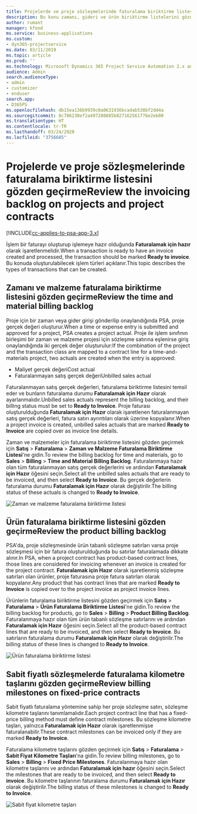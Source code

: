 ```yaml
---
title: Projelerde ve proje sözleşmelerinde faturalama biriktirme listesini gözden geçirme
description: Bu konu zamanı, gideri ve ürün biriktirme listelerini gözden geçirme ve bunları faturalama için hazır olarak işaretleme hakkında bilgi sağlar.
author: rumant
manager: kfend
ms.service: business-applications
ms.custom:
- dyn365-projectservice
ms.date: 03/11/2019
ms.topic: article
ms.prod: ''
ms.technology: Microsoft Dynamics 365 Project Service Automation 2.x and 3.x
audience: Admin
search.audienceType:
- admin
- customizer
- enduser
search.app:
- D365PS
ms.openlocfilehash: db15ea136b9939c0a0631936bcadab538bf2dd4a
ms.sourcegitcommit: 8c786230ef2a497280885b827162561776e2eb00
ms.translationtype: HT
ms.contentlocale: tr-TR
ms.lasthandoff: 03/24/2020
ms.locfileid: "3756685"
---
```

# <a name="review-the-invoicing-backlog-on-projects-and-project-contracts"></a><span data-ttu-id="ac8ce-103">Projelerde ve proje sözleşmelerinde faturalama biriktirme listesini gözden geçirme</span><span class="sxs-lookup"><span data-stu-id="ac8ce-103">Review the invoicing backlog on projects and project contracts</span></span>

[!INCLUDE[cc-applies-to-psa-app-3.x](../includes/cc-applies-to-psa-app-3x.md)]

<span data-ttu-id="ac8ce-104">İşlem bir faturayı oluşturup işlemeye hazır olduğunda **Faturalamak için hazır** olarak işaretlenmelidir.</span><span class="sxs-lookup"><span data-stu-id="ac8ce-104">When a transaction is ready to have an invoice created and processed, the transaction should be marked **Ready to invoice**.</span></span> <span data-ttu-id="ac8ce-105">Bu konuda oluşturulabilecek işlem türleri açıklanır.</span><span class="sxs-lookup"><span data-stu-id="ac8ce-105">This topic describes the types of transactions that can be created.</span></span>

## <a name="review-the-time-and-material-billing-backlog"></a><span data-ttu-id="ac8ce-106">Zamanı ve malzeme faturalama biriktirme listesini gözden geçirme</span><span class="sxs-lookup"><span data-stu-id="ac8ce-106">Review the time and material billing backlog</span></span>

<span data-ttu-id="ac8ce-107">Proje için bir zaman veya gider girişi gönderilip onaylandığında PSA, proje gerçek değeri oluşturur.</span><span class="sxs-lookup"><span data-stu-id="ac8ce-107">When a time or expense entry is submitted and approved for a project, PSA creates a project actual.</span></span> <span data-ttu-id="ac8ce-108">Proje ile işlem sınıfının birleşimi bir zaman ve malzeme projesi için sözleşme satırına eşlenirse giriş onaylandığında iki gerçek değer oluşturulur:</span><span class="sxs-lookup"><span data-stu-id="ac8ce-108">If the combination of the project and the transaction class are mapped to a contract line for a time-and-materials project, two actuals are created when the entry is approved:</span></span>

- <span data-ttu-id="ac8ce-109">Maliyet gerçek değeri</span><span class="sxs-lookup"><span data-stu-id="ac8ce-109">Cost actual</span></span> 
- <span data-ttu-id="ac8ce-110">Faturalanmayan satış gerçek değeri</span><span class="sxs-lookup"><span data-stu-id="ac8ce-110">Unbilled sales actual</span></span>

<span data-ttu-id="ac8ce-111">Faturalanmayan satış gerçek değerleri, faturalama biriktirme listesini temsil eder ve bunların faturalama durumu **Faturalamak için Hazır** olarak ayarlanmalıdır.</span><span class="sxs-lookup"><span data-stu-id="ac8ce-111">Unbilled sales actuals represent the billing backlog, and their billing status must be set to **Ready to Invoice**.</span></span> <span data-ttu-id="ac8ce-112">Proje faturası oluşturulduğunda **Faturalamak için Hazır** olarak işaretlenen faturalanmayan satış gerçek değerleri, fatura satırı ayrıntıları olarak üzerine kopyalanır.</span><span class="sxs-lookup"><span data-stu-id="ac8ce-112">When a project invoice is created, unbilled sales actuals that are marked **Ready to Invoice** are copied over as invoice line details.</span></span>

<span data-ttu-id="ac8ce-113">Zaman ve malzemeler için faturalama biriktirme listesini gözden geçirmek için **Satış** \> **Faturalama** \> **Zaman ve Malzeme Faturalama Biriktirme Listesi**'ne gidin.</span><span class="sxs-lookup"><span data-stu-id="ac8ce-113">To review the billing backlog for time and materials, go to **Sales** \> **Billing** \> **Time and Material Billing Backlog**.</span></span> <span data-ttu-id="ac8ce-114">Faturalanmaya hazır olan tüm faturalanmayan satış gerçek değerlerini ve ardından **Faturalamak için Hazır** öğesini seçin.</span><span class="sxs-lookup"><span data-stu-id="ac8ce-114">Select all the unbilled sales actuals that are ready to be invoiced, and then select **Ready to Invoice**.</span></span> <span data-ttu-id="ac8ce-115">Bu gerçek değerlerin faturalama durumu **Faturalamak için Hazır** olarak değiştirilir.</span><span class="sxs-lookup"><span data-stu-id="ac8ce-115">The billing status of these actuals is changed to **Ready to Invoice**.</span></span>

![Zaman ve malzeme faturalama biriktirme listesi](media/TMBacklog.png)

## <a name="review-the-product-billing-backlog"></a><span data-ttu-id="ac8ce-117">Ürün faturalama biriktirme listesini gözden geçirme</span><span class="sxs-lookup"><span data-stu-id="ac8ce-117">Review the product billing backlog</span></span>

<span data-ttu-id="ac8ce-118">PSA'da, proje sözleşmesinde ürün tabanlı sözleşme satırları varsa proje sözleşmesi için bir fatura oluşturulduğunda bu satırlar faturalamada dikkate alınır.</span><span class="sxs-lookup"><span data-stu-id="ac8ce-118">In PSA, when a project contract has product-based contract lines, those lines are considered for invoicing whenever an invoice is created for the project contract.</span></span> <span data-ttu-id="ac8ce-119">**Faturalamak için Hazır** olarak işaretlenmiş sözleşme satırları olan ürünler, proje faturasına proje fatura satırları olarak kopyalanır.</span><span class="sxs-lookup"><span data-stu-id="ac8ce-119">Any product that has contract lines that are marked **Ready to Invoice** is copied over to the project invoice as project invoice lines.</span></span>

<span data-ttu-id="ac8ce-120">Ürünlerin faturalama biriktirme listesini gözden geçirmek için **Satış** \> **Faturalama** \> **Ürün Faturalama Biriktirme Listesi**'ne gidin.</span><span class="sxs-lookup"><span data-stu-id="ac8ce-120">To review the billing backlog for products, go to **Sales** \> **Billing** \> **Product Billing Backlog**.</span></span> <span data-ttu-id="ac8ce-121">Faturalanmaya hazır olan tüm ürün tabanlı sözleşme satırlarını ve ardından **Faturalamak için Hazır** öğesini seçin.</span><span class="sxs-lookup"><span data-stu-id="ac8ce-121">Select all the product-based contract lines that are ready to be invoiced, and then select **Ready to Invoice**.</span></span> <span data-ttu-id="ac8ce-122">Bu satırların faturalama durumu **Faturalamak için Hazır** olarak değiştirilir.</span><span class="sxs-lookup"><span data-stu-id="ac8ce-122">The billing status of these lines is changed to **Ready to Invoice**.</span></span>

![Ürün faturalama biriktirme listesi](media/ProductBacklog.png)

## <a name="review-billing-milestones-on-fixed-price-contracts"></a><span data-ttu-id="ac8ce-124">Sabit fiyatlı sözleşmelerde faturalama kilometre taşlarını gözden geçirme</span><span class="sxs-lookup"><span data-stu-id="ac8ce-124">Review billing milestones on fixed-price contracts</span></span>

<span data-ttu-id="ac8ce-125">Sabit fiyatlı faturalama yöntemine sahip her proje sözleşme satırı, sözleşme kilometre taşlarını tanımlamalıdır.</span><span class="sxs-lookup"><span data-stu-id="ac8ce-125">Each project contract line that has a fixed-price billing method must define contract milestones.</span></span> <span data-ttu-id="ac8ce-126">Bu sözleşme kilometre taşları, yalnızca **Faturalamak için Hazır** olarak işaretlenmişse faturalanabilir.</span><span class="sxs-lookup"><span data-stu-id="ac8ce-126">These contract milestones can be invoiced only if they are marked **Ready to Invoice**.</span></span> 

<span data-ttu-id="ac8ce-127">Faturalama kilometre taşlarını gözden geçirmek için **Satış** \> **Faturalama** \> **Sabit Fiyat Kilometre Taşları**'na gidin.</span><span class="sxs-lookup"><span data-stu-id="ac8ce-127">To review billing milestones, go to **Sales** \> **Billing** \> **Fixed Price Milestones**.</span></span> <span data-ttu-id="ac8ce-128">Faturalanmaya hazır olan kilometre taşlarını ve ardından **Faturalamak için hazır** öğesini seçin.</span><span class="sxs-lookup"><span data-stu-id="ac8ce-128">Select the milestones that are ready to be invoiced, and then select **Ready to invoice**.</span></span> <span data-ttu-id="ac8ce-129">Bu kilometre taşlarının faturalama durumu **Faturalamak için Hazır** olarak değiştirilir.</span><span class="sxs-lookup"><span data-stu-id="ac8ce-129">The billing status of these milestones is changed to **Ready to Invoice**.</span></span>

![Sabit fiyat kilometre taşları](media/FPBacklog.png)
